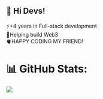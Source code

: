 ## 🔭 Hi Devs!  
⚡+4 years in Full-stack development<br>🚀Helping build Web3<br>🫀HAPPY CODING MY FRIEND!

# 📊 GitHub Stats:
![](https://github-readme-streak-stats.herokuapp.com/?user=jorgezerpa&theme=react&hide_border=false)<br/>


